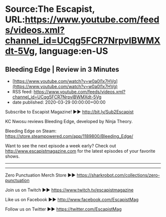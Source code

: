 # Source:The Escapist, URL:https://www.youtube.com/feeds/videos.xml?channel_id=UCqg5FCR7NrpvlBWMXdt-5Vg, language:en-US

## Bleeding Edge |  Review in 3 Minutes
 - [https://www.youtube.com/watch?v=w0a0l1x7HVg](https://www.youtube.com/watch?v=w0a0l1x7HVg)
 - RSS feed: https://www.youtube.com/feeds/videos.xml?channel_id=UCqg5FCR7NrpvlBWMXdt-5Vg
 - date published: 2020-03-29 00:00:00+00:00

Subscribe to Escapist Magazine! ►► http://bit.ly/Sub2Escapist

KC Nwosu reviews Bleeding Edge, developed by Ninja Theory.

Bleeding Edge on Steam: https://store.steampowered.com/app/1189800/Bleeding_Edge/

Want to see the next episode a week early? Check out http://www.escapistmagazine.com for the latest episodes of your favorite shows.

---



---


Zero Punctuation Merch Store ►► https://sharkrobot.com/collections/zero-punctuation 

Join us on Twitch ►► https://www.twitch.tv/escapistmagazine 

Like us on Facebook ►► http://www.facebook.com/EscapistMag

Follow us on Twitter ►► https://twitter.com/EscapistMag


